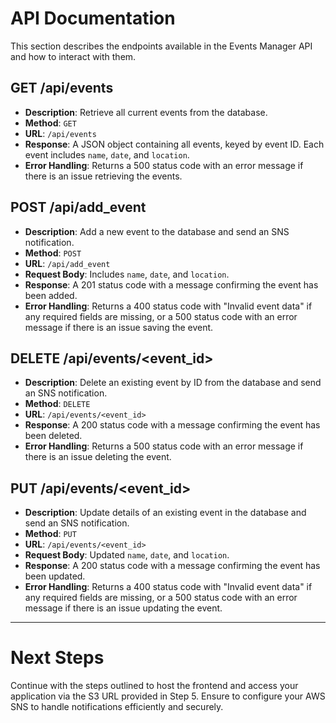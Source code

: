 # API Documentation

This section describes the endpoints available in the Events Manager API and how to interact with them.

## GET /api/events
- **Description**: Retrieve all current events from the database.
- **Method**: `GET`
- **URL**: `/api/events`
- **Response**: A JSON object containing all events, keyed by event ID. Each event includes `name`, `date`, and `location`.
- **Error Handling**: Returns a 500 status code with an error message if there is an issue retrieving the events.

## POST /api/add_event
- **Description**: Add a new event to the database and send an SNS notification.
- **Method**: `POST`
- **URL**: `/api/add_event`
- **Request Body**: Includes `name`, `date`, and `location`.
- **Response**: A 201 status code with a message confirming the event has been added.
- **Error Handling**: Returns a 400 status code with "Invalid event data" if any required fields are missing, or a 500 status code with an error message if there is an issue saving the event.

## DELETE /api/events/<event_id>
- **Description**: Delete an existing event by ID from the database and send an SNS notification.
- **Method**: `DELETE`
- **URL**: `/api/events/<event_id>`
- **Response**: A 200 status code with a message confirming the event has been deleted.
- **Error Handling**: Returns a 500 status code with an error message if there is an issue deleting the event.

## PUT /api/events/<event_id>
- **Description**: Update details of an existing event in the database and send an SNS notification.
- **Method**: `PUT`
- **URL**: `/api/events/<event_id>`
- **Request Body**: Updated `name`, `date`, and `location`.
- **Response**: A 200 status code with a message confirming the event has been updated.
- **Error Handling**: Returns a 400 status code with "Invalid event data" if any required fields are missing, or a 500 status code with an error message if there is an issue updating the event.

---

# Next Steps

Continue with the steps outlined to host the frontend and access your application via the S3 URL provided in Step 5. Ensure to configure your AWS SNS to handle notifications efficiently and securely.

